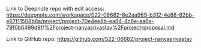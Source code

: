 Link to Deepnote repo with edit access: 
https://deepnote.com/workspace/S22-06682-8e2aa969-b312-4e88-82bb-e67f11508b8a/project/project-70e4ee8b-ea84-4c6e-aa6e-79f0b6499d9f/%2Fproject-nanyasrivastav%2Fproject-proposal.md

Link to GitHub repo:
https://github.com/S22-06682/project-nanyasrivastav
